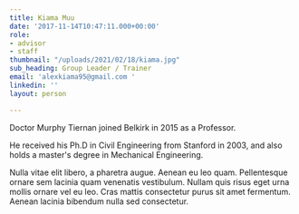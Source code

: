 ```yaml
---
title: Kiama Muu
date: '2017-11-14T10:47:11.000+00:00'
role:
- advisor
- staff
thumbnail: "/uploads/2021/02/18/kiama.jpg"
sub_heading: Group Leader / Trainer
email: 'alexkiama95@gmail.com '
linkedin: ''
layout: person

---
```

Doctor Murphy Tiernan joined Belkirk in 2015 as a Professor.

He received his Ph.D in Civil Engineering from Stanford in 2003, and also holds a master's degree in Mechanical Engineering.

Nulla vitae elit libero, a pharetra augue. Aenean eu leo quam. Pellentesque ornare sem lacinia quam venenatis vestibulum. Nullam quis risus eget urna mollis ornare vel eu leo. Cras mattis consectetur purus sit amet fermentum. Aenean lacinia bibendum nulla sed consectetur.